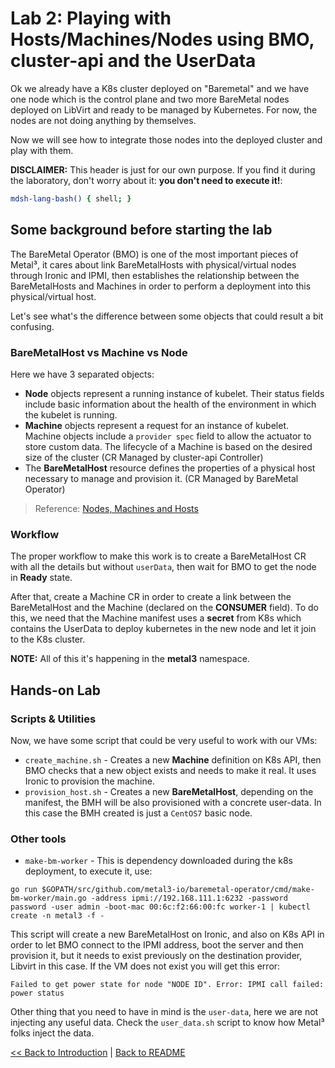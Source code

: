 # Lab 2: Playing with Hosts/Machines/Nodes using BMO, cluster-api and the UserData

Ok we already have a K8s cluster deployed on "Baremetal" and we have one node which is the control plane and two more BareMetal nodes deployed on LibVirt and ready to be managed by Kubernetes. For now, the nodes are not doing anything by themselves.

Now we will see how to integrate those nodes into the deployed cluster and play with them.

**DISCLAIMER:** This header is just for our own purpose. If you find it during the laboratory, don't worry about it: **you don't need to execute it!**:

```bash @mdsh
mdsh-lang-bash() { shell; }
```

## Some background before starting the lab

The BareMetal Operator (BMO) is one of the most important pieces of Metal³, it cares about link BareMetalHosts with physical/virtual nodes through Ironic and IPMI, then establishes the relationship between the BareMetalHosts and Machines in order to perform a deployment into this physical/virtual host.

Let's see what's the difference between some objects that could result a bit confusing.

### BareMetalHost vs Machine vs Node

Here we have 3 separated objects:

- **Node** objects represent a running instance of kubelet. Their status fields include basic information about the health of the environment in which the kubelet is running.
- **Machine** objects represent a request for an instance of kubelet. Machine objects include a `provider spec` field to allow the actuator to store custom data. The lifecycle of a Machine is based on the desired size of the cluster (CR Managed by cluster-api Controller)
- The **BareMetalHost** resource defines the properties of a physical host necessary to manage and provision it. (CR Managed by BareMetal Operator)

> Reference:
> [Nodes, Machines and Hosts](https://github.com/metal3-io/metal3-docs/blob/master/design/nodes-machines-and-hosts.md#data-model)

### Workflow

The proper workflow to make this work is to create a BareMetalHost CR with all the details but without `userData`, then wait for BMO to get the node in **Ready** state.

After that, create a Machine CR in order to create a link between the BareMetalHost and the Machine (declared on the **CONSUMER** field). To do this, we need that the Machine manifest uses a **secret** from K8s which contains the UserData to deploy kubernetes in the new node and let it join to the K8s cluster.

**NOTE:** All of this it's happening in the **metal3** namespace.

## Hands-on Lab

### Scripts & Utilities

Now, we have some script that could be very useful to work with our VMs:

- `create_machine.sh` - Creates a new **Machine** definition on K8s API, then BMO checks that a new object exists and needs to make it real. It uses Ironic to provision the machine.
- `provision_host.sh` - Creates a new **BareMetalHost**, depending on the manifest, the BMH will be also provisioned with a concrete user-data. In this case the BMH created is just a `CentOS7` basic node.

### Other tools

- `make-bm-worker` - This is dependency downloaded during the k8s deployment, to execute it, use:
```
go run $GOPATH/src/github.com/metal3-io/baremetal-operator/cmd/make-bm-worker/main.go -address ipmi://192.168.111.1:6232 -password password -user admin -boot-mac 00:6c:f2:66:00:fc worker-1 | kubectl create -n metal3 -f -
```
  This script will create a new BareMetalHost on Ironic, and also on K8s API in order to let BMO connect to the IPMI address, boot the server and then provision it, but it needs to exist previously on the destination provider, Libvirt in this case. If the VM does not exist you will get this error:
  ```
  Failed to get power state for node "NODE ID". Error: IPMI call failed: power status
  ```
  Other thing that you need to have in mind is the `user-data`, here we are not injecting any useful data. Check the `user_data.sh` script to know how Metal³ folks inject the data.

[<< Back to Introduction](lab001.md) | [Back to README](../README.md)
